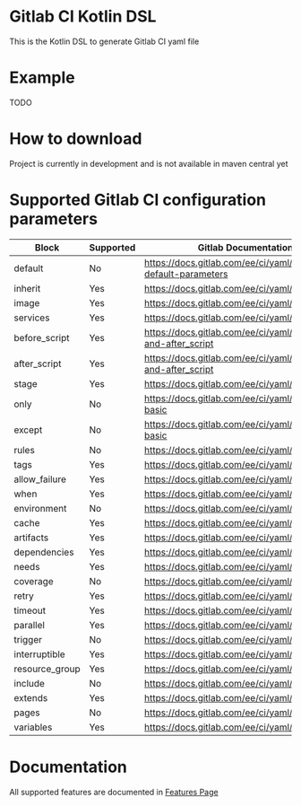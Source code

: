 # Gitlab CI Kotlin DSL

This is the Kotlin DSL to generate Gitlab CI yaml file

# Example

TODO

# How to download

Project is currently in development and is not available in maven central yet

# Supported Gitlab CI configuration parameters

| Block          | Supported | Gitlab Documentation link                                            |
| -------------- | --------- |--------------------------------------------------------------------- |
| default        | No        | <https://docs.gitlab.com/ee/ci/yaml/#setting-default-parameters>     | [//]: # (Implement, test, document)
| inherit        | Yes       | <https://docs.gitlab.com/ee/ci/yaml/#inherit>                        | [//]: # (document)
| image          | Yes       | <https://docs.gitlab.com/ee/ci/yaml/#image>                          | [//]: # (document)
| services       | Yes       | <https://docs.gitlab.com/ee/ci/yaml/#services>                       | [//]: # (document)
| before_script  | Yes       | <https://docs.gitlab.com/ee/ci/yaml/#before_script-and-after_script> | [//]: # (document)
| after_script   | Yes       | <https://docs.gitlab.com/ee/ci/yaml/#before_script-and-after_script> | [//]: # (document)
| stage          | Yes       | <https://docs.gitlab.com/ee/ci/yaml/#stage>                          | [//]: # (document)
| only           | No        | <https://docs.gitlab.com/ee/ci/yaml/#onlyexcept-basic>               | [//]: # (Implement, test, document)
| except         | No        | <https://docs.gitlab.com/ee/ci/yaml/#onlyexcept-basic>               | [//]: # (Implement, test, document)
| rules          | No        | <https://docs.gitlab.com/ee/ci/yaml/#rules>                          | [//]: # (Implement, test, document)
| tags           | Yes       | <https://docs.gitlab.com/ee/ci/yaml/#tags>                           | [//]: # (document)
| allow_failure  | Yes       | <https://docs.gitlab.com/ee/ci/yaml/#allow_failure>                  | [//]: # (document)
| when           | Yes       | <https://docs.gitlab.com/ee/ci/yaml/#when>                           | [//]: # (document)
| environment    | No        | <https://docs.gitlab.com/ee/ci/yaml/#environment>                    | [//]: # (Implement, test, document)
| cache          | Yes       | <https://docs.gitlab.com/ee/ci/yaml/#cache>                          | [//]: # (document)
| artifacts      | Yes       | <https://docs.gitlab.com/ee/ci/yaml/#artifacts>                      | [//]: # (document)
| dependencies   | Yes       | <https://docs.gitlab.com/ee/ci/yaml/#dependencies>                   | [//]: # (document)
| needs          | Yes       | <https://docs.gitlab.com/ee/ci/yaml/#needs>                          | [//]: # (document)
| coverage       | No        | <https://docs.gitlab.com/ee/ci/yaml/#coverage>                       | [//]: # (Implement, test, document)
| retry          | Yes       | <https://docs.gitlab.com/ee/ci/yaml/#retry>                          | [//]: # (document)
| timeout        | Yes       | <https://docs.gitlab.com/ee/ci/yaml/#timeout>                        | [//]: # (document)
| parallel       | Yes       | <https://docs.gitlab.com/ee/ci/yaml/#parallel>                       | [//]: # (document)
| trigger        | No        | <https://docs.gitlab.com/ee/ci/yaml/#trigger>                        | [//]: # (Implement, test, document)
| interruptible  | Yes       | <https://docs.gitlab.com/ee/ci/yaml/#interruptible>                  | [//]: # (document)
| resource_group | Yes       | <https://docs.gitlab.com/ee/ci/yaml/#resource_group>                 | [//]: # (document)
| include        | No        | <https://docs.gitlab.com/ee/ci/yaml/#include>                        | [//]: # (Implement, test, document)
| extends        | Yes       | <https://docs.gitlab.com/ee/ci/yaml/#extends>                        | [//]: # (document)
| pages          | No        | <https://docs.gitlab.com/ee/ci/yaml/#pages>                          | [//]: # (Implement, test, document)
| variables      | Yes       | <https://docs.gitlab.com/ee/ci/yaml/#variables>                      | [//]: # (document)

# Documentation

All supported features are documented in [Features Page](/FEATURES.MD)